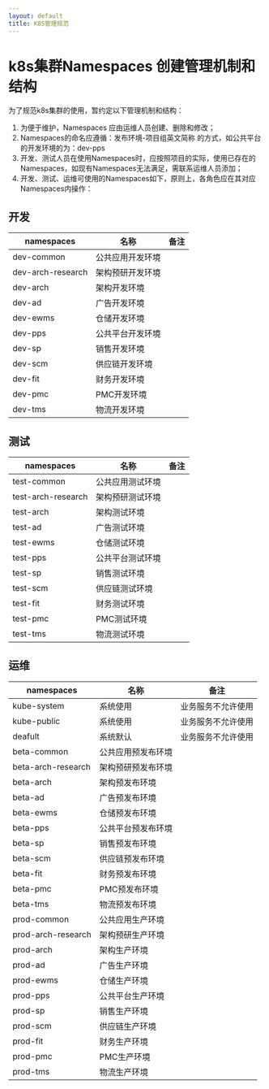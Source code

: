 ```yaml
---
layout: default
title: K8S管理规范
---
```


# k8s集群Namespaces 创建管理机制和结构

为了规范k8s集群的使用，暂约定以下管理机制和结构：
1. 为便于维护，Namespaces 应由运维人员创建、删除和修改；
2. Namespaces的命名应遵循：发布环境-项目组英文简称 的方式，如公共平台的开发环境的为：dev-pps
3. 开发、测试人员在使用Namespaces时，应按照项目的实际，使用已存在的Namespaces，如现有Namespaces无法满足，需联系运维人员添加；
4. 开发、测试、运维可使用的Namespaces如下，原则上，各角色应在其对应Namespaces内操作：

## 开发


|  namespaces | 名称  | 备注  |
| ------------ | ------------ | ------------ |
|  dev-common | 公共应用开发环境   |   |
|  dev-arch-research  |  架构预研开发环境 |   |
|  dev-arch | 架构开发环境  |   |
|  dev-ad | 广告开发环境  |   |
|  dev-ewms | 仓储开发环境  |   |
|  dev-pps  |  公共平台开发环境 |   |
|  dev-sp | 销售开发环境  |   |
|  dev-scm | 供应链开发环境  |   |
|  dev-fit | 财务开发环境  |   |
|  dev-pmc  | PMC开发环境  |   |
|  dev-tms  | 物流开发环境  |   |


## 测试


|  namespaces | 名称  | 备注  |
| ------------ | ------------ | ------------ |
| test-common  | 公共应用测试环境  |   |
| test-arch-research  | 架构预研测试环境   |   |
| test-arch | 架构测试环境   |   |
| test-ad | 广告测试环境   |   |
| test-ewms  | 仓储测试环境  |   |
| test-pps  | 公共平台测试环境  |   |
| test-sp  | 销售测试环境   |   |
| test-scm  | 供应链测试环境  |   |
| test-fit |  财务测试环境 |   |
| test-pmc | PMC测试环境  |   |
| test-tms | 物流测试环境  |   |



##  运维

|  namespaces | 名称  | 备注  |
| ------------ | ------------ | ------------ |
| kube-system | 系统使用  |  业务服务不允许使用 |
| kube-public | 系统使用 | 业务服务不允许使用  |
| deafult | 系统默认  | 业务服务不允许使用  |
| beta-common | 公共应用预发布环境  |   |
| beta-arch-research   | 架构预研预发布环境   |   |
| beta-arch  | 架构预发布环境  |   |
| beta-ad  | 广告预发布环境  |   |
| beta-ewms  |  仓储预发布环境 |   |
| beta-pps   | 公共平台预发布环境    |   |
| beta-sp | 销售预发布环境  |   |
| beta-scm  |  供应链预发布环境 |   |
| beta-fit  |   财务预发布环境 |   |
| beta-pmc |  PMC预发布环境 |   |
| beta-tms |  物流预发布环境 |   |
| prod-common | 公共应用生产环境  |   |
| prod-arch-research  | 架构预研生产环境  |   |
| prod-arch  |  架构生产环境 |   |
| prod-ad | 广告生产环境  |   |
| prod-ewms | 仓储生产环境  |   |
| prod-pps  | 公共平台生产环境  |   |
| prod-sp  |  销售生产环境 |   |
| prod-scm  | 供应链生产环境  |   |
| prod-fit | 财务生产环境  |   |
| prod-pmc   |  PMC生产环境 |   |
| prod-tms   |  物流生产环境 |   |


